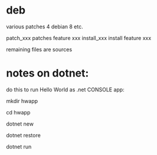 # deb
various patches 4 debian 8 etc.

patch_xxx patches feature xxx
install_xxx install feature xxx


remaining files are sources

# notes on dotnet: 

do this to run Hello World as .net CONSOLE app:

mkdir hwapp

cd hwapp

dotnet new

dotnet restore

dotnet run
